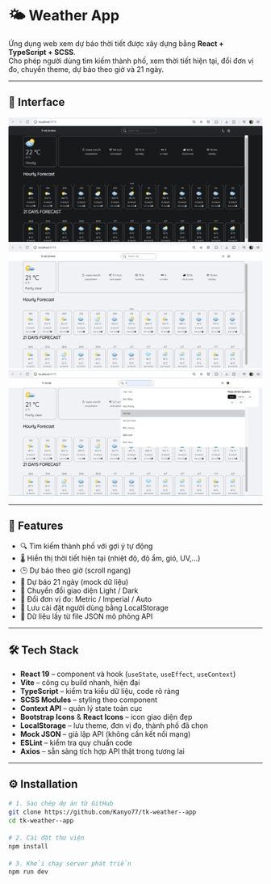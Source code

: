 # 🌤️ Weather App

Ứng dụng web xem dự báo thời tiết được xây dựng bằng **React + TypeScript + SCSS**.  
Cho phép người dùng tìm kiếm thành phố, xem thời tiết hiện tại, đổi đơn vị đo, chuyển theme, dự báo theo giờ và 21 ngày.

---

## 📸 Interface

![Screenshot1](https://github.com/Kanyo77/tk-weather--app/blob/dbeadbc893b19dda4f56111e6ce926f26087062c/Screenshot1.png)
![Screenshot2](https://github.com/Kanyo77/tk-weather--app/blob/cf9b64b311241e5a0fb95bfd38efedba0d66a460/Screenshot2.png)
![Screenshot3](https://github.com/Kanyo77/tk-weather--app/blob/cf9b64b311241e5a0fb95bfd38efedba0d66a460/Screenshot3.png)

---

## 🚀 Features

- 🔍 Tìm kiếm thành phố với gợi ý tự động
- 🌡️ Hiển thị thời tiết hiện tại (nhiệt độ, độ ẩm, gió, UV,...)
- 🕒 Dự báo theo giờ (scroll ngang)
- 📅 Dự báo 21 ngày (mock dữ liệu)
- 🎨 Chuyển đổi giao diện Light / Dark
- 📏 Đổi đơn vị đo: Metric / Imperial / Auto
- 💾 Lưu cài đặt người dùng bằng LocalStorage
- 📂 Dữ liệu lấy từ file JSON mô phỏng API

---

## 🛠️ Tech Stack

- **React 19** – component và hook (`useState`, `useEffect`, `useContext`)
- **Vite** – công cụ build nhanh, hiện đại
- **TypeScript** – kiểm tra kiểu dữ liệu, code rõ ràng
- **SCSS Modules** – styling theo component
- **Context API** – quản lý state toàn cục
- **Bootstrap Icons** & **React Icons** – icon giao diện đẹp
- **LocalStorage** – lưu theme, đơn vị đo, thành phố đã chọn
- **Mock JSON** – giả lập API (không cần kết nối mạng)
- **ESLint** – kiểm tra quy chuẩn code
- **Axios** – sẵn sàng tích hợp API thật trong tương lai

---

## ⚙️ Installation

```bash
# 1. Sao chép dự án từ GitHub
git clone https://github.com/Kanyo77/tk-weather--app
cd tk-weather--app

# 2. Cài đặt thư viện
npm install

# 3. Khởi chạy server phát triển
npm run dev
